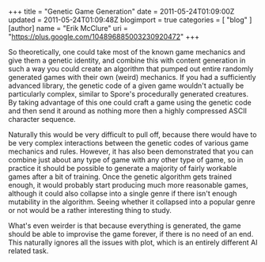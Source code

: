 +++
title = "Genetic Game Generation"
date = 2011-05-24T01:09:00Z
updated = 2011-05-24T01:09:48Z
blogimport = true 
categories = [ "blog" ]
[author]
	name = "Erik McClure"
	uri = "https://plus.google.com/104896885003230920472"
+++

So theoretically, one could take most of the known game mechanics and give them a genetic identity, and combine this with content generation in such a way you could create an algorithm that pumped out entire randomly generated games with their own (weird) mechanics. If you had a sufficiently advanced library, the genetic code of a given game wouldn't actually be particularly complex, similar to Spore's procedurally generated creatures. By taking advantage of this one could craft a game using the genetic code and then send it around as nothing more then a highly compressed ASCII character sequence.

Naturally this would be very difficult to pull off, because there would have to be very complex interactions between the genetic codes of various game mechanics and rules. However, it has also been demonstrated that you can combine just about any type of game with any other type of game, so in practice it should be possible to generate a majority of fairly workable games after a bit of training. Once the genetic algorithm gets trained enough, it would probably start producing much more reasonable games, although it could also collapse into a single genre if there isn't enough mutability in the algorithm. Seeing whether it collapsed into a popular genre or not would be a rather interesting thing to study.

What's even weirder is that because everything is generated, the game should be able to improvise the game forever, if there is no need of an end. This naturally ignores all the issues with plot, which is an entirely different AI related task.
